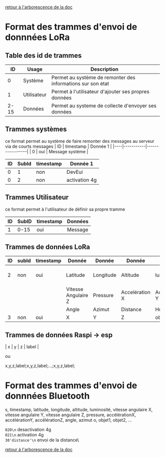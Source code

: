 [retour à l'arborescence de la doc](../README.md)
# Format des trammes d'envoi de donnnées LoRa

## Table des id de trammes


| ID   | Usage       | Description                                                  |
|------|-------------|--------------------------------------------------------------|
| 0    | Système     | Permet au système de remonter des informations sur son état  |
| 1    | Utilisateur | Permet à l'utilisateur d'ajouter ses propres données         |
| 2-15 | Données     | Permet au systeme de collecte d'envoyer ses données          |


## Trammes systèmes
ce format permet au système de faire remonter des messages au serveur via de courts messages
| ID | timestamp | Donnée 1        |
|----|-----------|-----------------|
| 0  | oui       | Message système |

| ID | SubId | timestamp | Donnée 1        |
|----|-------|-----------|-----------------|
| 0  |   1   | non       | DevEui          |
| 0  |   2   | non       | activation 4g   |

## Trammes Utilisateur

ce format permet à l'utilisateur de définir sa propre tramme

| ID | SubID | timestamp | Données |
|----|-------|-----------|---------|
| 1  | 0-15  | oui       | Message |

## Trammes de données LoRa

| ID  | subId | timestamp | Donnée               | Donnée                | Donnée                | Donnée         | Donnée               |  Donnée              |
|-----|-------|-----------|----------------------|-----------------------|-----------------------|----------------|----------------------|----------------------|
|  2  |  non  | oui       | Latitude             | Longitude             | Altitude              | luminosite     | Vitesse Angulaire X  | Vitesse Angulaire Y  |
|     |       |           | Vitesse Angulaire Z  | Pressure              | Accelération X        | Accelération Y | Accelération Z       |                      |
|     |       |           | Angle                | Azimut                | Distance              | Humidite       | Temperature          |                      |
|  3  |  non  | oui       | X                    | Y                     | Z                     | objetLabel     | ...                  |                      |


## Trammes de données Raspi -> esp

| x | y | z | label |

ou 

x,y,z,label;x,y,z,label;...;x,y,z,label;


# Format des trammes d'envoi de donnnées Bluetooth

s, timestamp, latitude, longitude, altitude, luminosité, vitesse angulaire X, vitesse angulaire Y, vitesse angulaire Z, pressure, accélérationX, accélérationY, accélérationZ, angle, azimut
o, objet1, objet2, ...

`020\n` desactivation 4g\
`021\n` activation 4g\
`30'distance'\n` envoi de la distance\

[retour à l'arborescence de la doc](../README.md)